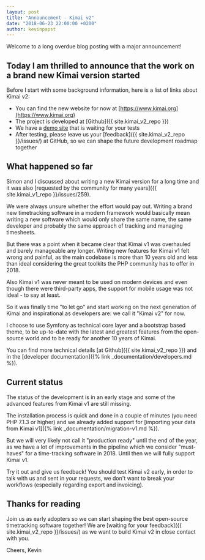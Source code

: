 ```yaml
---
layout: post
title: "Announcement - Kimai v2"
date: "2018-06-23 22:00:00 +0200"
author: kevinpapst
---
```


Welcome to a long overdue blog posting with a major announcement!

## Today I am thrilled to announce that the work on a brand new Kimai version started

Before I start with some background information, here is a list of links about Kimai v2:

- You can find the new website for now at [https://www.kimai.org](https://www.kimai.org)
- The project is developed at [Github]({{ site.kimai_v2_repo }})
- We have a [demo site](https://www.kimai.org/demo/) that is waiting for your tests
- After testing, please leave us your [feedback]({{ site.kimai_v2_repo }}/issues/) at GitHub, 
so we can shape the future development roadmap together

## What happened so far

Simon and I discussed about writing a new Kimai version for a long time and it was also 
[requested by the community for many years]({{ site.kimai_v1_repo }}/issues/259).

We were always unsure whether the effort would pay out. Writing a brand new timetracking software in a modern framework would 
basically mean writing a new software which would only share the same name, the same developer and probably the same approach 
of tracking and managing timesheets.

But there was a point when it became clear that Kimai v1 was overhauled and barely manageable any longer. 
Writing new features for Kimai v1 felt wrong and painful, as the main codebase is more than 10 years old and less than ideal 
considering the great toolkits the PHP community has to offer in 2018.

Also Kimai v1 was never meant to be used on modern devices and even though there were third-party apps, 
the support for mobile usage was not ideal - to say at least.

So it was finally time "to let go" and start working on the next generation of Kimai and inspirational as developers are: 
we call it "Kimai v2" for now.

I choose to use Symfony as technical core layer and a bootstrap based theme, to be up-to-date with the latest 
and greatest features from the open-source world and to be ready for another 10 years of Kimai.

You can find more technical details [at Github]({{ site.kimai_v2_repo }}) and in 
the [developer documentation]({% link _documentation/developers.md %}).

## Current status

The status of the development is in an early stage and some of the advanced features from Kimai v1 are still missing.

The installation process is quick and done in a couple of minutes (you need PHP 7.1.3 or higher) and we already added 
support for [importing your data from Kimai v1]({% link _documentation/migration-v1.md %}). 

But we will very likely not call it "production ready" until the end of the year, as we have a lot of improvements 
in the pipeline which we consider "must-haves" for a time-tracking software in 2018. Until then we will fully support Kimai v1.

Try it out and give us feedback! You should test Kimai v2 early, in order to talk with us and sent in your requests, 
we don't want to break your workflows (especially regarding export and invoicing). 

## Thanks for reading

Join us as early adopters so we can start shaping the best open-source timetracking software together!
We are [waiting for your feedback]({{ site.kimai_v2_repo }}/issues/) as we want to build Kimai v2 in close contact with you.

Cheers,
Kevin  
